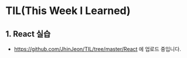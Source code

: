 # TIL(This Week I Learned)

## 1. React 실습

- https://github.com/JhinJeon/TIL/tree/master/React 에 업로드 중입니다.
